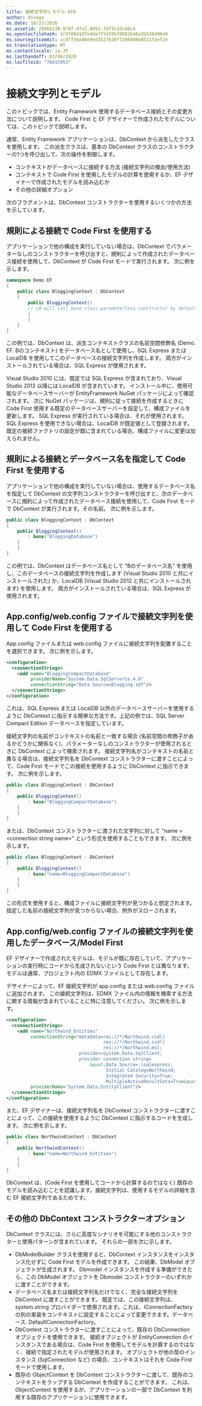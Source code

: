```yaml
---
title: 接続文字列とモデル-EF6
author: divega
ms.date: 10/23/2016
ms.assetid: 294bb138-978f-4fe2-8491-fdf3cd3c60c4
ms.openlocfilehash: 2c9f084107e4de7f5439bf0082b46a3b538496e0
ms.sourcegitcommit: cc0ff36e46e9ed3527638f7208000e8521faef2e
ms.translationtype: MT
ms.contentlocale: ja-JP
ms.lasthandoff: 03/06/2020
ms.locfileid: "78415953"
---
```

# <a name="connection-strings-and-models"></a>接続文字列とモデル
このトピックでは、Entity Framework 使用するデータベース接続とその変更方法について説明します。 Code First と EF デザイナーで作成されたモデルについては、このトピックで説明します。  

通常、Entity Framework アプリケーションは、DbContext から派生したクラスを使用します。 この派生クラスは、基本の DbContext クラスのコンストラクターの1つを呼び出して、次の操作を制御します。  

- コンテキストがデータベースに接続する方法 (接続文字列の検出/使用方法)  
- コンテキストで Code First を使用したモデルの計算を使用するか、EF デザイナーで作成されたモデルを読み込むか  
- その他の詳細オプション  

次のフラグメントは、DbContext コンストラクターを使用するいくつかの方法を示しています。  

## <a name="use-code-first-with-connection-by-convention"></a>規則による接続で Code First を使用する  

アプリケーションで他の構成を実行していない場合は、DbContext でパラメーターなしのコンストラクターを呼び出すと、規則によって作成されたデータベース接続を使用して、DbContext が Code First モードで実行されます。 次に例を示します。  

``` csharp  
namespace Demo.EF
{
    public class BloggingContext : DbContext
    {
        public BloggingContext()
        // C# will call base class parameterless constructor by default
        {
        }
    }
}
```  

この例では、DbContext は、派生コンテキストクラスの名前空間修飾名 (Demo. EF. Bのコンテキスト) をデータベース名として使用し、SQL Express または LocalDB を使用してこのデータベースの接続文字列を作成します。 両方がインストールされている場合は、SQL Express が使用されます。  

Visual Studio 2010 には、既定では SQL Express が含まれており、Visual Studio 2012 以降には LocalDB が含まれています。 インストール中に、使用可能なデータベースサーバーが EntityFramework NuGet パッケージによって確認されます。 次に NuGet パッケージは、規則に従って接続を作成するときに Code First 使用する既定のデータベースサーバーを設定して、構成ファイルを更新します。 SQL Express が実行されている場合は、それが使用されます。 SQL Express を使用できない場合は、LocalDB が既定値として登録されます。 既定の接続ファクトリの設定が既に含まれている場合、構成ファイルに変更は加えられません。  

## <a name="use-code-first-with-connection-by-convention-and-specified-database-name"></a>規則による接続とデータベース名を指定して Code First を使用する  

アプリケーションで他の構成を実行していない場合は、使用するデータベース名を指定して DbContext の文字列コンストラクターを呼び出すと、次のデータベースに規約によって作成されたデータベース接続を使用して、Code First モードで DbContext が実行されます。その名前。 次に例を示します。  

``` csharp  
public class BloggingContext : DbContext
{
    public BloggingContext()
        : base("BloggingDatabase")
    {
    }
}
```  

この例では、DbContext はデータベース名として "Bのデータベース名" を使用し、このデータベースの接続文字列を作成します (Visual Studio 2010 と共にインストールされた) か、LocalDB (Visual Studio 2012 と共にインストールされます) を使用します。 両方がインストールされている場合は、SQL Express が使用されます。  

## <a name="use-code-first-with-connection-string-in-appconfigwebconfig-file"></a>App.config/web.config ファイルで接続文字列を使用して Code First を使用する  

App.config ファイルまたは web.config ファイルに接続文字列を配置することを選択できます。 次に例を示します。  

``` xml  
<configuration>
  <connectionStrings>
    <add name="BloggingCompactDatabase"
         providerName="System.Data.SqlServerCe.4.0"
         connectionString="Data Source=Blogging.sdf"/>
  </connectionStrings>
</configuration>
```  

これは、SQL Express または LocalDB 以外のデータベースサーバーを使用するように DbContext に指示する簡単な方法です。上記の例では、SQL Server Compact Edition データベースを指定しています。  

接続文字列の名前がコンテキストの名前と一致する場合 (名前空間の修飾子があるかどうかに関係なく)、パラメーターなしのコンストラクターが使用されるときに DbContext によって検索されます。 接続文字列名がコンテキストの名前と異なる場合は、接続文字列名を DbContext コンストラクターに渡すことによって、Code First モードでこの接続を使用するように DbContext に指示できます。 次に例を示します。  

``` csharp  
public class BloggingContext : DbContext
{
    public BloggingContext()
        : base("BloggingCompactDatabase")
    {
    }
}
```  

または、DbContext コンストラクターに渡された文字列に対して "name =\<connection string name\>" という形式を使用することもできます。 次に例を示します。  

``` csharp  
public class BloggingContext : DbContext
{
    public BloggingContext()
        : base("name=BloggingCompactDatabase")
    {
    }
}
```  

この形式を使用すると、構成ファイルに接続文字列が見つかると想定されます。 指定した名前の接続文字列が見つからない場合、例外がスローされます。  

## <a name="databasemodel-first-with-connection-string-in-appconfigwebconfig-file"></a>App.config/web.config ファイルの接続文字列を使用したデータベース/Model First  

EF デザイナーで作成されたモデルは、モデルが既に存在していて、アプリケーションの実行時にコードから生成されないという Code First とは異なります。 モデルは通常、プロジェクト内の EDMX ファイルとして存在します。  

デザイナーによって、EF 接続文字列が app.config または web.config ファイルに追加されます。 この接続文字列は、EDMX ファイル内の情報を検索する方法に関する情報が含まれていることに特に注意してください。 次に例を示します。  

``` xml  
<configuration>  
  <connectionStrings>  
    <add name="Northwind_Entities"  
         connectionString="metadata=res://*/Northwind.csdl|  
                                    res://*/Northwind.ssdl|  
                                    res://*/Northwind.msl;  
                           provider=System.Data.SqlClient;  
                           provider connection string=  
                               &quot;Data Source=.\sqlexpress;  
                                     Initial Catalog=Northwind;  
                                     Integrated Security=True;  
                                     MultipleActiveResultSets=True&quot;"  
         providerName="System.Data.EntityClient"/>  
  </connectionStrings>  
</configuration>
```  

また、EF デザイナーは、接続文字列名を DbContext コンストラクターに渡すことによって、この接続を使用するように DbContext に指示するコードを生成します。 次に例を示します。  

``` csharp  
public class NorthwindContext : DbContext
{
    public NorthwindContext()
        : base("name=Northwind_Entities")
    {
    }
}
```  

DbContext は、(Code First を使用してコードから計算するのではなく) 既存のモデルを読み込むことを認識します。接続文字列は、使用するモデルの詳細を含む EF 接続文字列であるためです。  

## <a name="other-dbcontext-constructor-options"></a>その他の DbContext コンストラクターオプション  

DbContext クラスには、さらに高度なシナリオを可能にする他のコンストラクターと使用パターンが含まれています。 それらの一部を次に示します。  

- DbModelBuilder クラスを使用すると、DbContext インスタンスをインスタンス化せずに Code First モデルを作成できます。 この結果、DbModel オブジェクトが生成されます。 Dbmodel インスタンスを作成する準備ができたら、この DbModel オブジェクトを Dbmodel コンストラクターのいずれかに渡すことができます。  
- データベース名または接続文字列名だけでなく、完全な接続文字列を DbContext に渡すことができます。 既定では、この接続文字列は、system.string プロバイダーで使用されます。これは、IConnectionFactory の別の実装をコンテキストに設定することによって変更できます。データベース. DefaultConnectionFactory。  
- DbContext コンストラクターに渡すことによって、既存の DbConnection オブジェクトを使用できます。 接続オブジェクトが EntityConnection のインスタンスである場合は、Code First を使用してモデルを計算するのではなく、接続で指定されたモデルが使用されます。 オブジェクトが他の型のインスタンス (SqlConnection など) の場合、コンテキストはそれを Code First モードで使用します。  
- 既存の ObjectContext を DbContext コンストラクターに渡して、既存のコンテキストをラップする DbContext を作成することができます。 これは、ObjectContext を使用するが、アプリケーションの一部で DbContext を利用する既存のアプリケーションに使用できます。  
